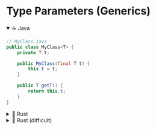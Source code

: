 # Type Parameters (Generics)

<details open>
<summary>☕ Java</summary>

```java
// MyClass.java
public class MyClass<T> {
    private T t;

    public MyClass(final T t) {
        this.t = t;
    }

    public T getT() {
        return this.t;
    }
}
```
</details>

<details>
<summary>🦀 Rust</summary>

```rust
struct TupleStruct<T>(T);

struct NamedStruct<T> {
    t: T,
}

impl<T> NamedStruct<T> {
    pub fn t(&self) -> &T {
        &self.t
    }
}

fn main() {
    let _: TupleStruct<u32> = TupleStruct(1);
    let _: TupleStruct<_> = TupleStruct(true);
    let _ = TupleStruct(TupleStruct(1));

    let _ = NamedStruct { t: TupleStruct(1) };
}
```
</details>

<details>
<summary>🦀 Rust (difficult)</summary>

```rust,editable
struct FunctionHolder<F, T>
where
    F: FnOnce() -> T
{
    pub f: F,
    // marker: std::marker::PhantomData<T>,
}

fn main() {
    let f = FunctionHolder {
        f: || { println!("hello"); 123 },
        // marker: std::marker::PhantomData,
    };

    let v = (f.f)();
    println!("{}", v);
}
```
</details>
